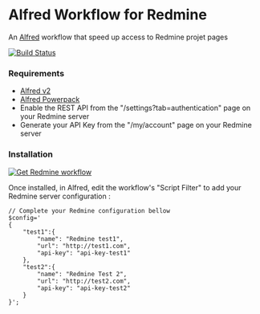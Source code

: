 Alfred Workflow for Redmine
===========================
An [Alfred](http://alfredapp.com) workflow that speed up access to Redmine projet pages

[![Build Status](https://travis-ci.org/GMaissa/redmine-alfredworkflow.svg)](https://travis-ci.org/GMaissa/redmine-alfredworkflow)

### Requirements
* [Alfred v2](http://alfredapp.com)
* [Alfred Powerpack](http://www.alfredapp.com/powerpack)
* Enable the REST API from the "/settings?tab=authentication" page on your Redmine server
* Generate your API Key from the "/my/account" page on your Redmine server

### Installation
[![Get Redmine workflow](https://raw.github.com/hzlzh/AlfredWorkflow.com/master/index/css/images/downlaod-btn.png)](https://github.com/GMaissa/redmine-alfredworkflow/raw/master/Redmine.alfredworkflow)

Once installed, in Alfred, edit the workflow's "Script Filter" to add your Redmine server configuration :

    // Complete your Redmine configuration bellow
    $config='
    {
        "test1":{
            "name": "Redmine test1",
            "url": "http://test1.com",
            "api-key": "api-key-test1"
        },
        "test2":{
            "name": "Redmine Test 2",
            "url": "http://test2.com",
            "api-key": "api-key-test2"
        }
    }';
